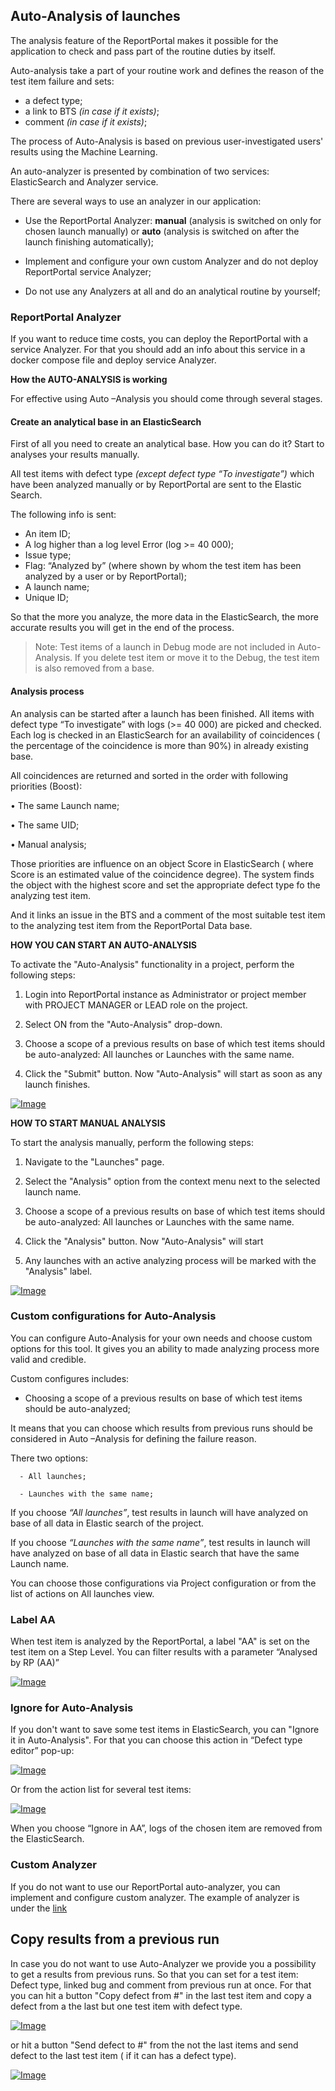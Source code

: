 ## Auto-Analysis of launches

The analysis feature of the ReportPortal makes it possible for the application to check and pass part of the routine duties by itself.

Auto-analysis take a part of your routine work and defines the reason of the test item failure and sets:

* a defect type;
* a link to BTS _(in case if it exists)_;
* comment _(in case if it exists)_;

The process of Auto-Analysis is based on previous user-investigated users' results  using the Machine Learning.  

An auto-analyzer is presented by combination of two services: ElasticSearch and Analyzer service. 

There are several ways to use an analyzer in our application:

* Use  the ReportPortal Analyzer: **manual** (analysis is switched on only for chosen launch manually) or **auto** (analysis is switched on after the launch finishing automatically);

* Implement and configure your own custom Analyzer and do not deploy ReportPortal service Analyzer;

* Do not use any Analyzers at all and do an analytical routine by yourself;

### ReportPortal Analyzer
If you want to reduce time costs, you can deploy the  ReportPortal with a service Analyzer. For that you should add an info about this service in a docker compose file and deploy service Analyzer.

**How the AUTO-ANALYSIS is working**

For effective using Auto –Analysis you should come through several stages. 

#### Create an analytical base in an ElasticSearch 

First of all you need to create an analytical base. How you can do it? Start to analyses your results manually. 

All test items with defect type *(except defect type “To investigate”)* which have been analyzed manually or by ReportPortal are sent to the Elastic Search. 

The following info is sent:

* An item ID;
* A log higher than a log level Error (log >= 40 000);
* Issue type;
* Flag: “Analyzed by” (where shown by whom the test item has been analyzed by a user or by ReportPortal);
* A launch name;
* Unique ID;

So that the more you analyze, the more data in the ElasticSearch, the more accurate results you will get in the end of the process. 

>Note:
Test items of a launch in Debug mode are not included in Auto-Analysis. If you delete test item or move it to the Debug, the test item is also removed from a base.

#### Analysis process

An analysis can be started after a launch has been finished. All items with defect type “To investigate” with logs (>= 40 000) are picked  and checked.  Each log is checked in an ElasticSearch for an availability of coincidences ( the percentage of the coincidence is more than 90%) in already existing base. 

All coincidences are returned and sorted in the order with following priorities (Boost):

•	The same Launch name;

•	The same UID;

•	Manual analysis;

Those priorities are influence on an object Score in ElasticSearch ( where Score is an estimated value of the coincidence degree).  The system finds the object with the highest score and set the appropriate defect type fo the  analyzing test item.

And it links an issue in the BTS and a comment of the most suitable test item to the analyzing test item from the ReportPortal Data base.

**HOW YOU CAN START AN AUTO-ANALYSIS**

To activate the "Auto-Analysis" functionality in a project, perform the following
steps:

1. Login into ReportPortal instance as Administrator or project member with PROJECT MANAGER or LEAD role on the project.

2. Select ON from the "Auto-Analysis" drop-down.

3. Choose a scope of a previous results on base of which test items should be auto-analyzed: All launches or Launches with the same name. 

4. Click the "Submit" button. Now "Auto-Analysis" will start as soon as any launch finishes.

[ ![Image](Images/userGuide/analyzeLaunches/add_auto_analiz.png) ](https://youtu.be/6FzkHOLuuaM)


**HOW TO START MANUAL ANALYSIS**

To start the analysis manually, perform the following steps:

1. Navigate to the "Launches" page.

2. Select the "Analysis" option from the context menu next to the selected
    launch name.

3. Choose a scope of a previous results on base of which test items should be auto-analyzed: All launches or Launches with the same name. 

4. Click the "Analysis" button. Now "Auto-Analysis" will start

3. Any launches with an active analyzing process will be marked with the "Analysis"
    label.

[ ![Image](Images/userGuide/analyzeLaunches/manual_analiz.png) ](https://youtu.be/qXbTx4So0N4)

### Custom configurations for Auto-Analysis

You can configure Auto-Analysis for your own needs and choose custom options for this tool. It gives you an ability to made analyzing process more valid and credible. 

Custom configures includes:

- Choosing a scope of a previous results on base of which test items should be auto-analyzed;

It means that you can choose which results from previous runs should be considered in Auto –Analysis for defining the failure reason.

There two options:

      - All launches;

      - Launches with the same name;

If you choose *“All launches”*, test results in launch will have analyzed on base of all data in Elastic search of the project. 

If you choose *“Launches with the same name”*, test results in launch will have analyzed on base of all data in Elastic search that have the same Launch name.

You can choose those configurations via Project configuration or from the list of actions on All launches view.

### Label AA

When test item is analyzed by the ReportPortal, a label "AA" is set on the test item on a Step Level. You can filter results with a parameter “Analysed by RP (AA)”

[ ![Image](Images/userGuide/analyzeLaunches/Auto-Analysis-AA.png) ](Images/userGuide/analyzeLaunches/Auto-Analysis-AA.png)

### Ignore for Auto-Analysis

If you don't want to save some test items in ElasticSearch, you can "Ignore it in Auto-Analysis". For that you can choose this action in “Defect type editor” pop-up:

[ ![Image](Images/userGuide/analyzeLaunches//Auto-Analysis-IgnorePopUp.png) ](Images/userGuide/analyzeLaunches/Auto-Analysis-IgnorePopUp.png)

Or from the action list for several test items:

[ ![Image](Images/userGuide/analyzeLaunches/Auto-Analysis-IgnoreActionList.png) ](Images/userGuide/analyzeLaunches/Auto-Analysis-IgnoreActionList.png)

When you choose “Ignore in AA”, logs of the chosen item are removed from the ElasticSearch. 


### Custom Analyzer

If you do not want to use our ReportPortal auto-analyzer, you can implement and configure custom analyzer. The example of analyzer is under the [link]( https://github.com/pbortnik/example-custom-analyzer) 

## Copy results from a previous run

In case you do not want to use Auto-Analyzer we provide you a possibility to get a results from previous runs.  So that you can set for a test item: Defect type, linked bug and comment from previous run at once. For that you can hit a button "Copy defect from #" in the last test item and copy a defect from a the last but one test item with defect type.

[ ![Image](Images/userGuide/analyzeLaunches/CopyResults.png)](Images/userGuide/analyzeLaunches/CopyResults.png)

or hit a button "Send defect to #" from the not the last items and send defect to the last test item ( if it can has a defect type).

[ ![Image](Images/userGuide/analyzeLaunches/SendReultsResults.png)](Images/userGuide/analyzeLaunches/SendReultsResults.png)

